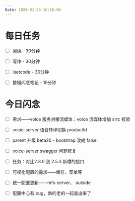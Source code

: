 ```yaml
---
Date: 2024-01-23 16:16:06
---
```


# 每日任务
- [ ] 阅读 - 30分钟
- [ ] 写作 - 30分钟
- [ ] leetcode - 30分钟
- [ ] 整理闪念笔记 - 10分钟


# 今日闪念


- [ ] 需求——voice 服务对接流媒体：voice 流媒体增加 srrc 校验
- [ ] vocie-server 语音转译切换 productId
- [ ] parent 升级 beta20 - bootstrap 改成 false
- [ ] voice-server swagger 问题修复





- [ ] 任务：对比2.3.0 到 2.5.3 新增的接口
- [ ] 可视化配置的需求——缓存、菜单等
- [ ] 统一配置更新——mfs-server、 outside
- [ ] 配置中心有 bug，新的老的一起查出来了
